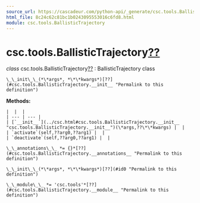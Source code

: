 ```yaml
---
source_url: https://cascadeur.com/python-api/_generate/csc.tools.BallisticTrajectory.html
html_file: 8c24c62c81bc1b0243095553016c6fd8.html
module: csc.tools.BallisticTrajectory
---
```


# csc.tools.BallisticTrajectory[??](#csc-tools-ballistictrajectory "Permalink to this heading")

*class* csc.tools.BallisticTrajectory[??](#csc.tools.BallisticTrajectory "Permalink to this definition")
:   BallisticTrajectory class

    \_\_init\_\_(*\*args*, *\*\*kwargs*)[??](#csc.tools.BallisticTrajectory.__init__ "Permalink to this definition")

    
**Methods:**

    |  |  |
    | --- | --- |
    | [`__init__`](../csc.html#csc.tools.BallisticTrajectory.__init__ "csc.tools.BallisticTrajectory.__init__")(\*args,??\*\*kwargs) |  |
    | `activate`(self,??arg0,??arg1) |  |
    | `deactivate`(self,??arg0,??arg1) |  |

    \_\_annotations\_\_ *= {}*[??](#csc.tools.BallisticTrajectory.__annotations__ "Permalink to this definition")

    \_\_init\_\_(*\*args*, *\*\*kwargs*)[??](#id0 "Permalink to this definition")

    \_\_module\_\_ *= 'csc.tools'*[??](#csc.tools.BallisticTrajectory.__module__ "Permalink to this definition")